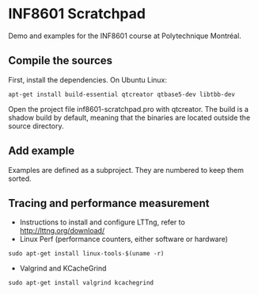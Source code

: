 # INF8601 Scratchpad

Demo and examples for the INF8601 course at Polytechnique Montréal.

## Compile the sources

First, install the dependencies. On Ubuntu Linux:

```
apt-get install build-essential qtcreator qtbase5-dev libtbb-dev
```

Open the project file inf8601-scratchpad.pro with qtcreator. The build is a
shadow build by default, meaning that the binaries are located outside the
source directory.

## Add example

Examples are defined as a subproject. They are numbered to keep them sorted.

## Tracing and performance measurement

* Instructions to install and configure LTTng, refer to http://lttng.org/download/
* Linux Perf (performance counters, either software or hardware)
```
sudo apt-get install linux-tools-$(uname -r)
```

* Valgrind and KCacheGrind
```
sudo apt-get install valgrind kcachegrind
```
